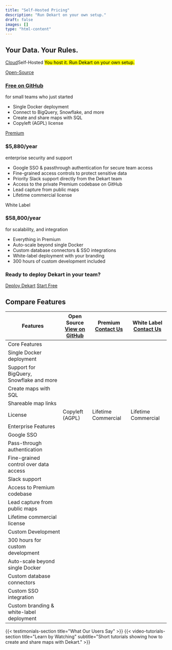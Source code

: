 ```yaml
---
title: "Self-Hosted Pricing"
description: "Run Dekart on your own setup."
draft: false
images: []
type: "html-content"
---
```


<article class="pb-5">
  <div class="pb-3">
    <h1 class="cloud-title display-3"><span>Your Data. Your Rules.</span></h1>
    <p class="lead text-left">
      <span class="btn-group d-inline-block mr-3">
        <a href="/cloud/" class="btn btn-outline-info">Cloud</a><span class="btn btn-info" role="button">Self-Hosted</span>
      </span>
      <span class="d-inline-block">
        <mark>You host it. Run Dekart on your own setup.</mark>
      </span>
    </p>
  </div>
  <div>
    <div class="row row-cols-1 row-cols-md-3 row-cols-sm-1 row-cols-lg-3 no-gutters" id="pricing">
      <div class="col text-center">
        <div class="m-2">
          <div class="card d-block">
            <div class="bg-light dekart-cloud-price-top">
              <a href="https://github.com/dekart-xyz/dekart" class="btn btn-outline-dark">Open-Source</a>
              <h3>
                <a href="https://github.com/dekart-xyz/dekart">Free on GitHub</a>
              </h3>
              <p class="card-text">for small teams who just started</p>
            </div>
            <div class="card-body text-left">
              <ul class="list-unstyled">
                <li class="mb-2">Single Docker deployment</li>
                <li class="mb-2">Connect to BigQuery, Snowflake, and more</li>
                <li class="mb-2">Create and share maps with SQL</li>
                <li class="mb-2">Copyleft (AGPL) license</li>
              </ul>
            </div>
          </div>
        </div>
      </div>
      <div class="col text-center">
        <div class="m-2">
          <div class="card">
            <div class="bg-light dekart-cloud-price-top">
              <a href="https://calendly.com/vladi-dekart/30min?ref=premium-pricing" class="btn btn-primary">Premium</a>
              <h3>$5,880/year</h3>
              <p class="card-text">enterprise security and support</p>
            </div>
            <div class="card-body text-left">
              <ul class="list-unstyled">
                <li class="mb-2">Google SSO & passthrough authentication for secure team access</li>
                <li class="mb-2">Fine-grained access controls to protect sensitive data</li>
                <li class="mb-2">Priority Slack support directly from the Dekart team</li>
                <li class="mb-2">Access to the private Premium codebase on GitHub</li>
                <li class="mb-2">Lead capture from public maps</li>
                <li class="mb-2">Lifetime commercial license</li>
              </ul>
            </div>
          </div>
        </div>
      </div>
      <div class="col text-center">
        <div class="m-2">
          <div class="card">
            <div class="bg-light dekart-cloud-price-top">
              <a class="btn btn-dark">White Label</a>
              <h3>$58,800/year</h3>
              <p class="card-text">for scalability, and integration</p>
            </div>
            <div class="card-body text-left">
              <ul class="list-unstyled">
                <li class="mb-2">Everything in Premium</li>
                <li class="mb-2">Auto-scale beyond single Docker</li>
                <li class="mb-2">Custom database connectors & SSO integrations</li>
                <li class="mb-2">White-label deployment with your branding</li>
                <li class="mb-2">300 hours of custom development included</li>
              </ul>
            </div>
          </div>
        </div>
      </div>
    </div>
    <!-- Call-to-Action Banner -->
    <div class="dekart-cta-banner m-2">
      <div class="row justify-content-between align-items-center">
        <div class="col-md-10">
          <h3 class="mt-0">Ready to deploy Dekart in your team?</h3>
        </div>
        <div class="col-md-6 text-md-right">
          <a class="btn btn-outline-dark btn-lg" href="https://calendly.com/vladi-dekart/30min?ref=deploy" role="button">Deploy Dekart</a>
          <a class="btn btn-dark btn-lg" href="https://cloud.dekart.xyz/?ref=start-free" role="button">Start Free</a>
        </div>
      </div>
    </div>
    <!-- Feature Comparison Table -->
    <div class="dekart-feature-table-container mt-5 mb-5">
      <h2 class="text-center mb-4">Compare Features</h2>
      <div class="table-responsive">
        <table class="table dekart-feature-table">
          <thead>
            <tr>
              <th scope="col" class="dekart-feature-header font-weight-bold">Features</th>
              <th scope="col" class="text-center">
                <div class="dekart-plan-header">
                  <div class="dekart-plan-name font-weight-bold">Open Source</div>
                  <a href="https://github.com/dekart-xyz/dekart" class="btn btn-sm btn-outline-dark">View on GitHub</a>
                </div>
              </th>
              <th scope="col" class="text-center">
                <div class="dekart-plan-header">
                  <div class="dekart-plan-name font-weight-bold">Premium</div>
                  <a href="http://cloud.dekart.xyz?ref=create-workspace-pricing" class="btn btn-sm btn-primary">Contact Us</a>
                </div>
              </th>
              <th scope="col" class="text-center">
                <div class="dekart-plan-header">
                  <div class="dekart-plan-name font-weight-bold">White Label</div>
                  <a href="https://calendly.com/vladi-dekart/30min" class="btn btn-sm btn-dark">Contact Us</a>
                </div>
              </th>
            </tr>
          </thead>
          <tbody>
            <tr class="dekart-category-header">
              <td colspan="4" class="dekart-category-title font-weight-bold">Core Features</td>
            </tr>
            <tr>
              <td class="dekart-feature-name">Single Docker deployment</td>
              <td class="text-center"><i class="dekart-checkmark"></i></td>
              <td class="text-center"><i class="dekart-checkmark"></i></td>
              <td class="text-center"><i class="dekart-checkmark"></i></td>
            </tr>
            <tr>
              <td class="dekart-feature-name">Support for BigQuery, Snowflake and more</td>
              <td class="text-center"><i class="dekart-checkmark"></i></td>
              <td class="text-center"><i class="dekart-checkmark"></i></td>
              <td class="text-center"><i class="dekart-checkmark"></i></td>
            </tr>
            <tr>
              <td class="dekart-feature-name">Create maps with SQL</td>
              <td class="text-center"><i class="dekart-checkmark"></i></td>
              <td class="text-center"><i class="dekart-checkmark"></i></td>
              <td class="text-center"><i class="dekart-checkmark"></i></td>
            </tr>
            <tr>
              <td class="dekart-feature-name">Shareable map links</td>
              <td class="text-center"><i class="dekart-checkmark"></i></td>
              <td class="text-center"><i class="dekart-checkmark"></i></td>
              <td class="text-center"><i class="dekart-checkmark"></i></td>
            </tr>
            <tr>
              <td class="dekart-feature-name">License</td>
              <td class="text-center">Copyleft (AGPL)</td>
              <td class="text-center">Lifetime Commercial</td>
              <td class="text-center">Lifetime Commercial</td>
            </tr>
            <tr class="dekart-category-header">
              <td colspan="4" class="dekart-category-title font-weight-bold">Enterprise Features</td>
            </tr>
            <tr>
              <td class="dekart-feature-name">Google SSO</td>
              <td class="text-center"><i class="dekart-dash"></i></td>
              <td class="text-center"><i class="dekart-checkmark"></i></td>
              <td class="text-center"><i class="dekart-checkmark"></i></td>
            </tr>
            <tr>
              <td class="dekart-feature-name">Pass-through authentication</td>
              <td class="text-center"><i class="dekart-dash"></i></td>
              <td class="text-center"><i class="dekart-checkmark"></i></td>
              <td class="text-center"><i class="dekart-checkmark"></i></td>
            </tr>
            <tr>
              <td class="dekart-feature-name">Fine-grained control over data access</td>
              <td class="text-center"><i class="dekart-dash"></i></td>
              <td class="text-center"><i class="dekart-checkmark"></i></td>
              <td class="text-center"><i class="dekart-checkmark"></i></td>
            </tr>
            <tr>
              <td class="dekart-feature-name">Slack support</td>
              <td class="text-center"><i class="dekart-dash"></i></td>
              <td class="text-center"><i class="dekart-checkmark"></i></td>
              <td class="text-center"><i class="dekart-checkmark"></i></td>
            </tr>
            <tr>
              <td class="dekart-feature-name">Access to Premium codebase</td>
              <td class="text-center"><i class="dekart-dash"></i></td>
              <td class="text-center"><i class="dekart-checkmark"></i></td>
              <td class="text-center"><i class="dekart-checkmark"></i></td>
            </tr>
            <tr>
              <td class="dekart-feature-name">Lead capture from public maps</td>
              <td class="text-center"><i class="dekart-dash"></i></td>
              <td class="text-center"><i class="dekart-checkmark"></i></td>
              <td class="text-center"><i class="dekart-checkmark"></i></td>
            </tr>
            <tr>
              <td class="dekart-feature-name">Lifetime commercial license</td>
              <td class="text-center"><i class="dekart-dash"></i></td>
              <td class="text-center"><i class="dekart-checkmark"></i></td>
              <td class="text-center"><i class="dekart-checkmark"></i></td>
            </tr>
            <tr class="dekart-category-header">
              <td colspan="4" class="dekart-category-title font-weight-bold">Custom Development</td>
            </tr>
            <tr>
              <td class="dekart-feature-name">300 hours for custom development</td>
              <td class="text-center"><i class="dekart-dash"></i></td>
              <td class="text-center"><i class="dekart-dash"></i></td>
              <td class="text-center"><i class="dekart-checkmark"></i></td>
            </tr>
            <tr>
              <td class="dekart-feature-name">Auto-scale beyond single Docker</td>
              <td class="text-center"><i class="dekart-dash"></i></td>
              <td class="text-center"><i class="dekart-dash"></i></td>
              <td class="text-center"><i class="dekart-checkmark"></i></td>
            </tr>
            <tr>
              <td class="dekart-feature-name">Custom database connectors</td>
              <td class="text-center"><i class="dekart-dash"></i></td>
              <td class="text-center"><i class="dekart-dash"></i></td>
              <td class="text-center"><i class="dekart-checkmark"></i></td>
            </tr>
            <tr>
              <td class="dekart-feature-name">Custom SSO integration</td>
              <td class="text-center"><i class="dekart-dash"></i></td>
              <td class="text-center"><i class="dekart-dash"></i></td>
              <td class="text-center"><i class="dekart-checkmark"></i></td>
            </tr>
            <tr>
              <td class="dekart-feature-name">Custom branding & white-label deployment</td>
              <td class="text-center"><i class="dekart-dash"></i></td>
              <td class="text-center"><i class="dekart-dash"></i></td>
              <td class="text-center"><i class="dekart-checkmark"></i></td>
            </tr>
          </tbody>
        </table>
      </div>
    </div>
    {{< testimonials-section title="What Our Users Say" >}}
    {{< video-tutorials-section title="Learn by Watching" subtitle="Short tutorials showing how to create and share maps with Dekart." >}}
</article>
